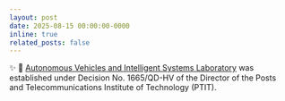 ```yaml
---
layout: post
date: 2025-08-15 00:00:00-0000
inline: true
related_posts: false
---
```


:sparkles: 🚀 [Autonomous Vehicles and Intelligent Systems Laboratory](https://sea.ptit.edu.vn/nghien-cuu/nhom-nghien-cuu/) was established under Decision No. 1665/QD-HV of the Director of the Posts and Telecommunications Institute of Technology (PTIT).
